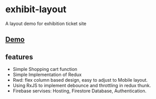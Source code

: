 # exhibit-layout
 A layout demo for exhibition ticket site
 
## [Demo](https://exhibit-layout.web.app/)

## features
 - Simple Shopping cart function
 - Simple Implementation of Redux
 - Rwd: flex column based design, easy to adjust to Mobile layout.
 - Using RxJS to implement debounce and throttling in redux thunk.
 - Firebase servises: Hosting, Firestore Database, Authentication.

 
 
